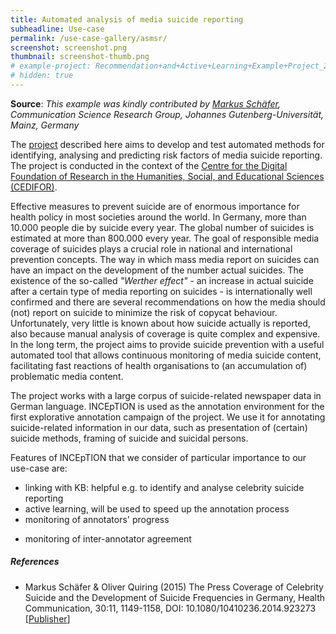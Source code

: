 ```yaml
---
title: Automated analysis of media suicide reporting
subheadline: Use-case
permalink: /use-case-gallery/asmsr/
screenshot: screenshot.png
thumbnail: screenshot-thumb.png
# example-project: Recommendation+and+Active+Learning+Example+Project_2018-07-05_1103.zip
# hidden: true
---
```


**Source**: <i>This example was kindly contributed by <a href="https://www.kowi.ifp.uni-mainz.de/team/markus-schaefer-m-a/">Markus Schäfer</a>,
Communication Science Research Group, Johannes Gutenberg-Universität, Mainz, Germany</i>

The [project][1] described here aims to develop and test automated methods for identifying, 
analysing and predicting risk factors of media suicide reporting. The project is conducted in
the context of the [Centre for the Digital Foundation of Research in the Humanities, Social, and 
Educational Sciences (CEDIFOR)][2].

Effective measures to prevent suicide are of enormous importance for health policy in most societies 
around the world. In Germany, more than 10.000 people die by suicide every year. The global number 
of suicides is estimated at more than 800.000 every year. The goal of responsible media coverage of
suicides plays a crucial role in national and international prevention concepts. The way in which 
mass media report on suicides can have an impact on the development of the number actual suicides. 
The existence of the so-called *"Werther effect"* - an increase in actual suicide after a certain type
of media reporting on suicides - is internationally well confirmed and there are several 
recommendations on how the media should (not) report on suicide to minimize the risk of copycat 
behaviour. Unfortunately, very little is known about how suicide actually is reported, also because 
manual analysis of coverage is quite complex and expensive. In the long term, the project aims to 
provide suicide prevention with a useful automated tool that allows continuous monitoring of media 
suicide content, facilitating fast reactions of health organisations to (an accumulation of) 
problematic media content.  

The project works with a large corpus of suicide-related newspaper data in German language. 
INCEpTION is used as the annotation environment for the first explorative annotation campaign of the
project. We use it for annotating suicide-related information in our data, such as presentation of
(certain) suicide methods, framing of suicide and suicidal persons.

Features of INCEpTION that we consider of particular importance to our use-case are:

* linking with KB: helpful e.g. to identify and analyse celebrity suicide reporting 
* active learning, will be used to speed up the annotation process
* monitoring of annotators' progress
+ monitoring of inter-annotator agreement

##### References

* Markus Schäfer & Oliver Quiring (2015) The Press Coverage of Celebrity Suicide and the Development 
  of Suicide Frequencies in Germany, Health Communication, 30:11, 1149-1158, 
  DOI: 10.1080/10410236.2014.923273
  [[Publisher](https://www.tandfonline.com/doi/abs/10.1080/10410236.2014.923273)]
  
[1]: https://www.cedifor.de/automatisierte-analyse-der-medialen-suizidberichterstattung/
[2]: https://www.cedifor.de/en/home/
